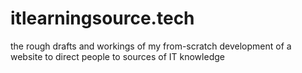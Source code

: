 # itlearningsource.tech
the rough drafts and workings of my from-scratch development of a website to direct people to sources of IT knowledge
